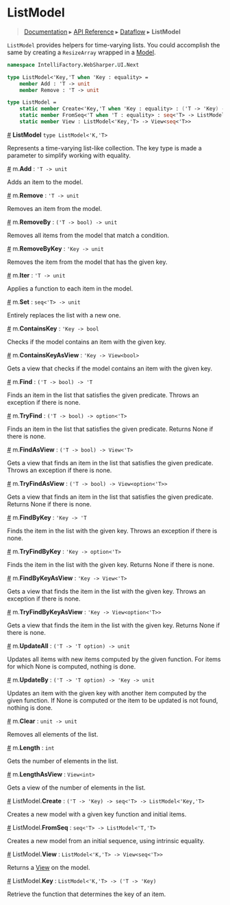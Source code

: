 # ListModel
> [Documentation](../README.md) ▸ [API Reference](API.md) ▸ [Dataflow](Dataflow.md) ▸ **ListModel**

`ListModel` provides helpers for time-varying lists.
You could accomplish the same by creating a `ResizeArray`
wrapped in a [Model](Model.md).

```fsharp
namespace IntelliFactory.WebSharper.UI.Next

type ListModel<'Key,'T when 'Key : equality> =
    member Add : 'T -> unit
    member Remove : 'T -> unit

type ListModel =
    static member Create<'Key,'T when 'Key : equality> : ('T -> 'Key) -> seq<'T> -> ListModel<'Key,'T>
    static member FromSeq<'T when 'T : equality> : seq<'T> -> ListModel<'T,'T>
    static member View : ListModel<'Key,'T> -> View<seq<'T>>
```

<a href="#ListModel" name="ListModel">#</a> **ListModel** `type ListModel<'K,'T>`

Represents a time-varying list-like collection.  The key type is made a parameter
to simplify working with equality.

<a href="#Add" name="Add">#</a> m.**Add** : `'T -> unit`

Adds an item to the model.

<a href="#Remove" name="Remove">#</a> m.**Remove** : `'T -> unit`

Removes an item from the model.

<a href="#RemoveBy" name="RemoveBy">#</a> m.**RemoveBy** : `('T -> bool) -> unit`

Removes all items from the model that match a condition.

<a href="#RemoveByKey" name="RemoveByKey">#</a> m.**RemoveByKey** : `'Key -> unit`

Removes the item from the model that has the given key.

<a href="#Iter" name="Iter">#</a> m.**Iter** : `'T -> unit`

Applies a function to each item in the model.

<a href="#Set" name="Set">#</a> m.**Set** : `seq<'T> -> unit`

Entirely replaces the list with a new one.

<a href="#ContainsKey" name="ContainsKey">#</a> m.**ContainsKey** : `'Key -> bool`

Checks if the model contains an item with the given key.

<a href="#ContainsKeyAsView" name="ContainsKeyAsView">#</a> m.**ContainsKeyAsView** : `'Key -> View<bool>`

Gets a view that checks if the model contains an item with the given key.

<a href="#Find" name="Find">#</a> m.**Find** : `('T -> bool) -> 'T`

Finds an item in the list that satisfies the given predicate. Throws an exception if there is none.

<a href="#TryFind" name="TryFind">#</a> m.**TryFind** : `('T -> bool) -> option<'T>`

Finds an item in the list that satisfies the given predicate. Returns None if there is none.

<a href="#FindAsView" name="FindAsView">#</a> m.**FindAsView** : `('T -> bool) -> View<'T>`

Gets a view that finds an item in the list that satisfies the given predicate. Throws an exception if there is none.

<a href="#TryFindAsView" name="TryFindAsView">#</a> m.**TryFindAsView** : `('T -> bool) -> View<option<'T>>`

Gets a view that finds an item in the list that satisfies the given predicate. Returns None if there is none.

<a href="#FindByKey" name="FindByKey">#</a> m.**FindByKey** : `'Key -> 'T`

Finds the item in the list with the given key. Throws an exception if there is none.

<a href="#TryFindByKey" name="TryFindByKey">#</a> m.**TryFindByKey** : `'Key -> option<'T>`

Finds the item in the list with the given key. Returns None if there is none.

<a href="#FindByKeyAsView" name="FindByKeyAsView">#</a> m.**FindByKeyAsView** : `'Key -> View<'T>`

Gets a view that finds the item in the list with the given key. Throws an exception if there is none.

<a href="#TryFindByKeyAsView" name="TryFindByKeyAsView">#</a> m.**TryFindByKeyAsView** : `'Key -> View<option<'T>>`

Gets a view that finds the item in the list with the given key. Returns None if there is none.

<a href="#UpdateAll" name="UpdateAll">#</a> m.**UpdateAll** : `('T -> 'T option) -> unit`

Updates all items with new items computed by the given function.
For items for which None is computed, nothing is done.

<a href="#UpdateBy" name="UpdateBy">#</a> m.**UpdateBy** : `('T -> 'T option) -> 'Key -> unit`

Updates an item with the given key with another item computed by the given function.
If None is computed or the item to be updated is not found, nothing is done.

<a href="#Clear" name="Clear">#</a> m.**Clear** : `unit -> unit`

Removes all elements of the list.

<a href="#Length" name="Length">#</a> m.**Length** : `int`

Gets the number of elements in the list.

<a href="#LengthAsView" name="LengthAsView">#</a> m.**LengthAsView** : `View<int>`

Gets a view of the number of elements in the list.

<a href="#Create" name="Create">#</a> ListModel.**Create** : `('T -> 'Key) -> seq<'T> -> ListModel<'Key,'T>`

Creates a new model with a given key function and initial items.

<a href="#FromSeq" name="FromSeq">#</a> ListModel.**FromSeq** : `seq<'T> -> ListModel<'T,'T>`

Creates a new model from an initial sequence, using intrinsic equality.

<a href="#View" name="View">#</a> ListModel.**View** : `ListModel<'K,'T> -> View<seq<'T>>`

Returns a [View](View.md) on the model.

<a href="#Key" name="Key">#</a> ListModel.**Key** : `ListModel<'K,'T> -> ('T -> 'Key)`

Retrieve the function that determines the key of an item.

